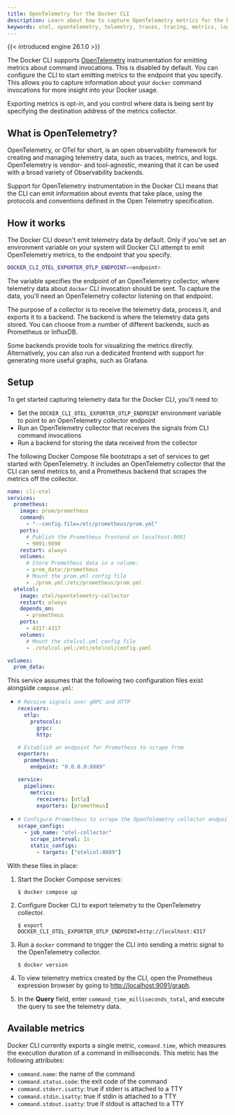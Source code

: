 ```yaml
---
title: OpenTelemetry for the Docker CLI
description: Learn about how to capture OpenTelemetry metrics for the Docker command line
keywords: otel, opentelemetry, telemetry, traces, tracing, metrics, logs
---
```


{{< introduced engine 26.1.0 >}}

The Docker CLI supports [OpenTelemetry](https://opentelemetry.io/docs/) instrumentation
for emitting metrics about command invocations. This is disabled by default.
You can configure the CLI to start emitting metrics to the endpoint that you
specify. This allows you to capture information about your `docker` command
invocations for more insight into your Docker usage.

Exporting metrics is opt-in, and you control where data is being sent by
specifying the destination address of the metrics collector.

## What is OpenTelemetry?

OpenTelemetry, or OTel for short, is an open observability framework for
creating and managing telemetry data, such as traces, metrics, and logs.
OpenTelemetry is vendor- and tool-agnostic, meaning that it can be used with a
broad variety of Observability backends.

Support for OpenTelemetry instrumentation in the Docker CLI means that the CLI can emit
information about events that take place, using the protocols and conventions
defined in the Open Telemetry specification.

## How it works

The Docker CLI doesn't emit telemetry data by default. Only if you've set an
environment variable on your system will Docker CLI attempt to emit OpenTelemetry
metrics, to the endpoint that you specify.

```bash
DOCKER_CLI_OTEL_EXPORTER_OTLP_ENDPOINT=<endpoint>
```

The variable specifies the endpoint of an OpenTelemetry collector, where telemetry data
about `docker` CLI invocation should be sent. To capture the data, you'll need
an OpenTelemetry collector listening on that endpoint.

The purpose of a collector is to receive the telemetry data, process it, and
exports it to a backend. The backend is where the telemetry data gets stored.
You can choose from a number of different backends, such as Prometheus or
InfluxDB.

Some backends provide tools for visualizing the metrics directly.
Alternatively, you can also run a dedicated frontend with support for
generating more useful graphs, such as Grafana.

## Setup

To get started capturing telemetry data for the Docker CLI, you'll need to:

- Set the `DOCKER_CLI_OTEL_EXPORTER_OTLP_ENDPOINT` environment variable to point to an OpenTelemetry collector endpoint
- Run an OpenTelemetry collector that receives the signals from CLI command invocations
- Run a backend for storing the data received from the collector

The following Docker Compose file bootstraps a set of services to get started with OpenTelemetry.
It includes an OpenTelemetry collector that the CLI can send metrics to,
and a Prometheus backend that scrapes the metrics off the collector.

```yaml {collapse=true,title=compose.yml}
name: cli-otel
services:
  prometheus:
    image: prom/prometheus
    command:
      - "--config.file=/etc/prometheus/prom.yml"
    ports:
      # Publish the Prometheus frontend on localhost:9091
      - 9091:9090
    restart: always
    volumes:
      # Store Prometheus data in a volume:
      - prom_data:/prometheus
      # Mount the prom.yml config file
      - ./prom.yml:/etc/prometheus/prom.yml
  otelcol:
    image: otel/opentelemetry-collector
    restart: always
    depends_on:
      - prometheus
    ports:
      - 4317:4317
    volumes:
      # Mount the otelcol.yml config file
      - ./otelcol.yml:/etc/otelcol/config.yaml

volumes:
  prom_data:
```

This service assumes that the following two configuration files exist alongside
`compose.yml`:

- ```yaml {collapse=true,title=otelcol.yml}
  # Receive signals over gRPC and HTTP
  receivers:
    otlp:
      protocols:
        grpc:
        http:

  # Establish an endpoint for Prometheus to scrape from
  exporters:
    prometheus:
      endpoint: "0.0.0.0:8889"

  service:
    pipelines:
      metrics:
        receivers: [otlp]
        exporters: [prometheus]
  ```

- ```yaml {collapse=true,title=prom.yml}
  # Configure Prometheus to scrape the OpenTelemetry collector endpoint
  scrape_configs:
    - job_name: "otel-collector"
      scrape_interval: 1s
      static_configs:
        - targets: ["otelcol:8889"]
  ```

With these files in place:

1. Start the Docker Compose services:

   ```console
   $ docker compose up
   ```

2. Configure Docker CLI to export telemetry to the OpenTelemetry collector.

   ```console
   $ export DOCKER_CLI_OTEL_EXPORTER_OTLP_ENDPOINT=http://localhost:4317
   ```

3. Run a `docker` command to trigger the CLI into sending a metric signal to
   the OpenTelemetry collector.

   ```console
   $ docker version
   ```

4. To view telemetry metrics created by the CLI, open the Prometheus expression
   browser by going to <http://localhost:9091/graph>.

5. In the **Query** field, enter `command_time_milliseconds_total`, and execute
   the query to see the telemetry data.

## Available metrics

Docker CLI currently exports a single metric, `command.time`, which measures
the execution duration of a command in milliseconds. This metric has the
following attributes:

- `command.name`: the name of the command
- `command.status.code`: the exit code of the command
- `command.stderr.isatty`: true if stderr is attached to a TTY
- `command.stdin.isatty`: true if stdin is attached to a TTY
- `command.stdout.isatty`: true if stdout is attached to a TTY
